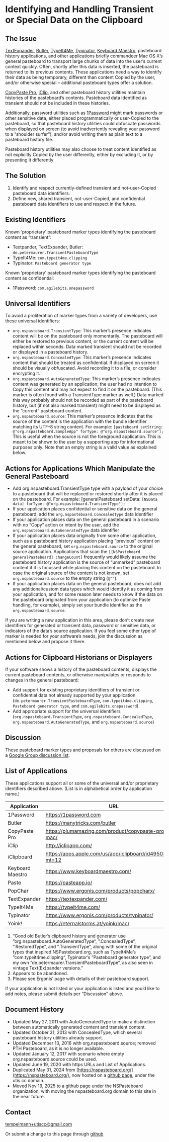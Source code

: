 # Identifying and Handling Transient or Special Data on the Clipboard

## The Issue

[TextExpander](https://textexpander.com/), [Butler](https://manytricks.com/butler), [TypeIt4Me](https://typeit4me.com/), [Typinator](https://www.ergonis.com/products/typinator/), [Keyboard Maestro](https://www.keyboardmaestro.com/), pasteboard history applications, and other applications briefly commandeer Mac OS X’s general pasteboard to transport large chunks of data into the user’s current context quickly. Often, shortly after this data is inserted, the pasteboard is returned to its previous contents. These applications need a way to identify their data as being temporary, different than content Copied by the user, and/or otherwise special – additional pasteboard types offer a solution.

[CopyPaste Pro](https://plumamazing.com/product/copypaste-pro-for-mac/), [iClip](http://iclipapp.com/), and other pasteboard history utilities maintain histories of the pasteboard’s contents. Pasteboard data identified as transient should not be included in these histories.

Additionally, password utilities such as [1Password](https://agilebits.com/onepassword) might mark passwords or other sensitive data, either placed programmatically or user-Copied to the pasteboard, so that pasteboard history utilities could obfuscate passwords when displayed on screen (to avoid inadvertently revealing your password to a “shoulder surfer”), and/or avoid writing them as plain text to a pasteboard history file.

Pasteboard history utilities may also choose to treat content identified as not explicitly Copied by the user differently, either by excluding it, or by presenting it differently

## The Solution

1. Identify and respect currently-defined transient and not-user-Copied pasteboard data identifiers.
2. Define new, shared transient, not-user-Copied, and confidential pasteboard data identifiers to use and respect in the future.

## Existing Identifiers

Known ‘proprietary’ pasteboard marker types identifying the pasteboard content as “transient”:

* Textpander, TextExpander, Butler: `de.petermaurer.TransientPasteboardType`
* TypeIt4Me: `com.typeit4me.clipping`
* Typinator: `Pasteboard generator type`

Known ‘proprietary’ pasteboard marker types identifying the pasteboard content as confidential:

* 1Password: `com.agilebits.onepassword`

## Universal Identifiers

To avoid a proliferation of marker types from a variety of developers, use these universal identifiers:

* `org.nspasteboard.TransientType`: This marker’s presence indicates content will be on the pasteboard only momentarily. The pasteboard will either be restored to previous content, or the current content will be replaced within seconds. Data marked transient should not be recorded or displayed in a pasteboard history.
* `org.nspasteboard.ConcealedType`: This marker’s presence indicates content that should be treated as confidential. If displayed on screen it should be visually obfuscated. Avoid recording it to a file, or consider encrypting it.
* `org.nspasteboard.AutoGeneratedType`: This marker’s presence indicates content was generated by an application; the user had no intention to Copy this content and may not expect to find it on the pasteboard. (This marker is often found with a TransientType marker as well.) Data marked this way probably should not be recorded as part of the pasteboard history, but (if not also marked transient) might need to be displayed as the “current” pasteboard content.
* `org.nspasteboard.source`: This marker’s presence indicates that the source of the content is the application with the bundle identifier matching its UTF–8 string content. For example: `[pasteboard setString: @"org.nspasteboard.SampleApp" forType: @"org.nspasteboard.source"];` This is useful when the source is not the foreground application. This is meant to be shown to the user by a supporting app for informational purposes only. Note that an empty string is a valid value as explained below.

## Actions for Applications Which Manipulate the General Pasteboard

* Add org.nspasteboard.TransientType type with a payload of your choice to a pasteboard that will be replaced or restored shortly after it is placed on the pasteboard. For example: [generalPasteboard setData: `[NSData data] forType: @"org.nspasteboard.TransientType"];`
* If your application places confidential or sensitive data on the general pasteboard, add the `org.nspasteboard.ConcealedType` data identifier
* If your application places data on the general pasteboard in a scenario with no “Copy” action or intent by the user, add the `org.nspasteboard.AutoGeneratedType` data identifier
* If your application places data originally from some other application, such as a pasteboard history application placing “previous” content on the general pasteboard, set `org.nspasteboard.source` to the original source application. Applications that scan the `[[NSPasteboard generalPasteboard] changeCount]` frequently would likely assume the pasteboard history application is the source of “unmarked” pasteboard content if it is focussed while placing this content on the pasteboard. In case the original source of the content is not known, set `org.nspasteboard.source` to the empty string (`@""`).
* If your application places data on the general pasteboard, does not add any additional/custom data types which would identify it as coming from your application, and for some reason later needs to know if the data on the pasteboard originated from your application (to optimize Paste handling, for example), simply set your bundle identifier as the `org.nspasteboard.source`.

If you are writing a new application in this area, please don’t create new identifiers for generated or transient data, password or sensitive data, or indicators of the data’s source application. If you feel some other type of marker is needed for your software’s needs, join the discussion as mentioned below and propose it there.

## Actions for Clipboard Historians or Displayers

If your software shows a history of the pasteboard contents, displays the current pasteboard contents, or otherwise manipulates or responds to changes in the general pasteboard:

* Add support for existing proprietary identifiers of transient or confidential data not already supported by your application (`de.petermaurer.TransientPasteboardType`, `com.typeit4me.clipping`, `Pasteboard generator type`, and `com.agilebits.onepassword`)
* Add appropriate support for the universal identifiers (`org.nspasteboard.TransientType`, `org.nspasteboard.ConcealedType`, `org.nspasteboard.AutoGeneratedType`, and `org.nspasteboard.source`)

## Discussion

These pasteboard marker types and proposals for others are discussed on a [Google Group discussion list](https://groups.google.com/g/nspasteboard).

## List of Applications

These applications support all or some of the universal and/or proprietary identifiers described above. (List is in alphabetical order by application name.)

|Application|URL|Notes|
|---|---|---|
|1Password |https://1password.com ||
|Butler |https://manytricks.com/butler |1|
|CopyPaste Pro |https://plumamazing.com/product/copypaste-pro-for-mac/ ||
|iClip |http://iclipapp.com/ ||
|iClipboard |https://apps.apple.com/us/app/iclipboard/id495039294?mt=12 |2|
|Keyboard Maestro |https://www.keyboardmaestro.com/ ||
|Paste |https://pasteapp.io/ ||
|PopChar |https://www.ergonis.com/products/popcharx/ |3|
|TextExpander |https://textexpander.com/ ||
|TypeIt4Me |https://typeit4me.com/ ||
|Typinator |https://www.ergonis.com/products/typinator/ |3|
|Yoink! |https://eternalstorms.at/yoink/mac/ ||

1. “Good old Butler’s clipboard history and generator use ”org.nspasteboard.AutoGeneratedType“, ”.ConcealedType“, ”.RestoredType“, and ”.TransientType“, along with some of the original types that inspired NSPasteboard.org, such as TypeIt4Me’s ”com.typeit4me.clipping“, Typinator’s ”Pasteboard generator type“, and my own ”de.petermaurer.TransientPasteboardType“, as also seen in vintage Text(Ex)pander versions.”
2. Appears to be abandoned.
3. Please see Ergonis’ page with details of their pasteboard support.

If your application is not listed or your application is listed and you’d like to add notes, please submit details per “Discussion” above.

## Document History

* Updated May 27, 2011 with AutoGeneratedType to make a distinction between automatically generated content and transient content.
* Updated October 31, 2013 with ConcealedType, which several pasteboard history utilities already support.
* Updated December 13, 2016 with org.nspasteboard.source; removed PTH Pasteboard, as it is no longer available.
* Updated January 12, 2017 with scenario where empty org.nspasteboard.source could be used.
* Updated June 19, 2020 with https URLs and List of Applications.
* Duplicated May 31, 2024 from [https://nspasteboard.org/](https://nspasteboard.org/), now hosted on a [github page](https://github.com/utiscc/utiscc.github.io), under the utis.cc domain.
* Moved Nov 19, 2025 to a github page under the NSPasteboard organization, with moving the nspasteboard.org domain to this site in the near future.

## Contact

tempelmann+utiscc@gmail.com

Or submit a change to this page through [github](https://github.com/NSPasteboard/NSPasteboard.org)
